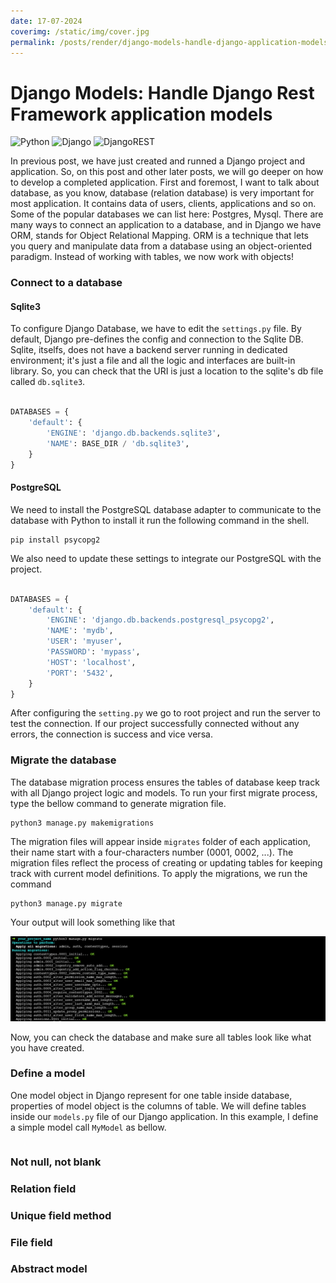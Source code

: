 ```yaml
---
date: 17-07-2024
coverimg: /static/img/cover.jpg
permalink: /posts/render/django-models-handle-django-application-models
---
```


# Django Models: Handle Django Rest Framework application models

![Python](https://img.shields.io/badge/python-3670A0?style=for-the-badge&logo=python&logoColor=ffdd54)
![Django](https://img.shields.io/badge/django-%23092E20.svg?style=for-the-badge&logo=django&logoColor=white)
![DjangoREST](https://img.shields.io/badge/DJANGO-REST-ff1709?style=for-the-badge&logo=django&logoColor=white&color=ff1709&labelColor=gray)

In previous post, we have just created and runned a Django project and application. So, on this post and other later posts, we will go deeper on how to develop a completed application. First and foremost, I want to talk about database, as you know, database (relation database) is very important for most application. It contains data of users, clients, applications and so on. Some of the popular databases we can list here: Postgres, Mysql. There are many ways to connect an application to a database, and in Django we have ORM, stands for Object Relational Mapping. ORM is a technique that lets you query and manipulate data from a database using an object-oriented paradigm. Instead of working with tables, we now work with objects!

### Connect to a database

#### Sqlite3
To configure Django Database, we have to edit the `settings.py` file. By default, Django pre-defines the config and connection to the Sqlite DB. Sqlite, itselfs, does not have a backend server running in dedicated environment; it's just a file and all the logic and interfaces are built-in library. So, you can check that the URI is just a location to the sqlite's db file called `db.sqlite3`.

```python

DATABASES = {
    'default': {
        'ENGINE': 'django.db.backends.sqlite3',
        'NAME': BASE_DIR / 'db.sqlite3',
    }
}

```

#### PostgreSQL
 We need to install the PostgreSQL database adapter to communicate to the database with Python to install it run the following command in the shell.
```shell
pip install psycopg2
```

We also need to update these settings to integrate our PostgreSQL with the project.
```python

DATABASES = {
    'default': {
        'ENGINE': 'django.db.backends.postgresql_psycopg2',
        'NAME': 'mydb',
        'USER': 'myuser',
        'PASSWORD': 'mypass',
        'HOST': 'localhost',
        'PORT': '5432',
    }
}

```
After configuring the `setting.py` we go to root project and run the server to test the connection. If our project successfully connected without any errors, the connection is success and vice versa.

### Migrate the database
The database migration process ensures the tables of database keep track with all Django project logic and models. To run your first migrate process, type the bellow command to generate migration file.

```shell
python3 manage.py makemigrations
```

The migration files will appear inside `migrates` folder of each application, their name start with a four-characters number (0001, 0002, ...). The migration files reflect the process of creating or updating tables for keeping track with current model definitions. To apply the migrations, we run the command

```shell
python3 manage.py migrate
```

Your output will look something like that

![migrate output](/static/img/django-models-handle-django-application-models/django-models-handle-django-application-models-1.png)

Now, you can check the database and make sure all tables look like what you have created.

### Define a model
One model object in Django represent for one table inside database, properties of model object is the columns of table. We will define tables inside our `models.py` file of our Django application. In this example, I define a simple model call `MyModel` as bellow.

```python

```

### Not null, not blank
### Relation field
### Unique field method
### File field
### Abstract model

